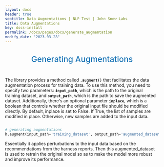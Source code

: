 ```yaml
---
layout: docs
header: true
seotitle: Data Augmentations | NLP Test | John Snow Labs
title: Data Augmentations
key: docs-install
permalink: /docs/pages/docs/generate_augmentation
modify_date: "2023-03-28"
---
```


<div class="main-docs" markdown="1"><div class="h3-box" markdown="1">

<div class="heading" id="generate-augmentation">Generating Augmentations</div>


The library provides a method called **`.augment()`** that facilitates the data augmentation process for training data. To use this method, you need to specify two parameters: **`input_path`**, which is the path to the original training dataset, and **`output_path`**, which is the path to save the augmented dataset. Additionally, there's an optional parameter **`inplace`**, which is a boolean that controls whether the original input file should be modified directly. By default, inplace is set to False. If True, the list of samples are modified in place. Otherwise, new samples are added to the input data. 



```python

# generating augmentations
h.augment(input_path='training_dataset', output_path='augmented_dataset')

```

Essentially it applies perturbations to the input data based on the recommendations from the harness reports. Then this augmented_dataset is used to retrain the original model so as to make the model more robust and improve its performance.

<style>
  .heading {
    text-align: center;
    font-size: 26px;
    font-weight: 500;
    padding-top: 20px;
    padding-bottom: 30px;
  }

  #generate-augmentation {
    color: #1E77B7;
  }
  
</style>


</div></div>